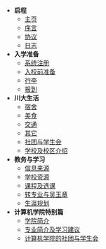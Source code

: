 * **启程**
  * [主页](/)
  * [序言](depart/foreword)
  * [协议](depart/arrangement)
  * [日志](depart/logs)
* **入学准备**
  * [系统注册](preparations/registration)
  * [入校前准备](preparations/accommodation)
  * [行李](preparations/baggage)
  * [报到](preparations/bailee)
* **川大生活**
  - [宿舍](lifestyle/dormitories)
  - [美食](lifestyle/cuisine)
  - [交通](lifestyle/transportation)
  - [其它](lifestyle/others)
  - [社团与学生会](lifestyle/organizations)
  - [学校及校区介绍](lifestyle/school)
* **教务与学习**
  * [信息来源](study/information)
  * [学校资源](study/resource)
  * [课程及选课](study/lesson)
  * [转专业与吴玉章](study/outstanding)
  * [生涯规划](study/careers)
* **计算机学院特别篇**
  * [学院简介](scucs/scucs)
  * [专业简介及学习建议](scucs/study)
  * [计算机学院的社团与学生会](scucs/organizations)
